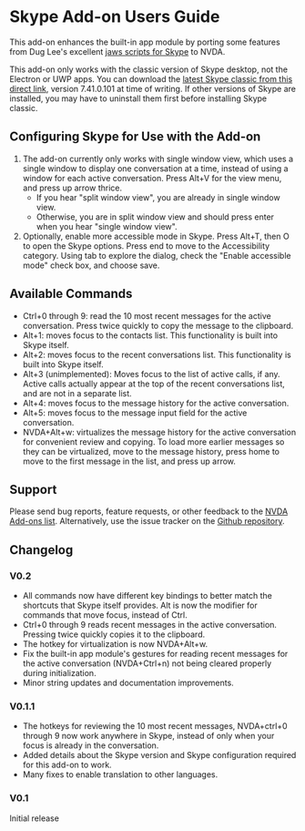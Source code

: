 # Skype Add-on Users Guide

This add-on enhances the built-in app module by porting some features from Dug Lee's excellent [jaws scripts for Skype](http://www.dlee.org/skype/skypeman6.php) to NVDA. 

This add-on only works with the classic version of Skype desktop, not the Electron or UWP apps. You can download  the [latest Skype classic from this direct link](http://www.skype.com/go/getskype-full), version 7.41.0.101 at time of writing. If other versions of Skype are installed, you may have to uninstall them first before installing Skype classic.

## Configuring Skype for Use with the Add-on

1. The add-on currently only works with single window view, which uses a single window to display one conversation at a time, instead of using a window for each active conversation. Press Alt+V for the view menu, and press up arrow thrice. 
    * If you hear "split window view", you are already in single window view. 
    * Otherwise, you are in split window view and should   press enter when you hear "single window view". 
2. Optionally, enable more accessible mode in Skype. Press Alt+T, then O to open the Skype options. Press end to move to the Accessibility category. Using tab to explore the dialog, check the "Enable accessible mode" check box, and choose save.

## Available Commands

* Ctrl+0 through 9: read the 10 most recent messages for the active conversation. Press twice quickly to copy  the message to the clipboard.
* Alt+1: moves focus to the contacts list. This functionality is built into Skype itself.
* Alt+2: moves focus to the  recent conversations list. This functionality is built into Skype itself.
* Alt+3 (unimplemented): Moves focus to the list of active calls, if any. Active calls actually appear at the top of the recent conversations list, and are not in a separate list.
* Alt+4: moves focus to the message history for the active conversation.
* Alt+5: moves focus to the message input field for the active conversation.
* NVDA+Alt+w: virtualizes the message history for the active conversation for convenient review and copying. To load more earlier messages so they can be virtualized, move to the message history,   press home to move to the first message in the list, and press up arrow.

## Support

Please send bug reports, feature requests, or other feedback to the  [NVDA Add-ons list](https://nvda-addons.groups.io/g/nvda-addons). Alternatively, use the issue tracker on the [Github repository](https://github.com/Neurrone/nvda-skype).

## Changelog

### V0.2

* All commands now have different key bindings to better match the shortcuts that Skype itself provides. Alt is now the modifier for commands that move focus, instead of Ctrl.
* Ctrl+0 through 9 reads recent messages in the active conversation. Pressing twice quickly copies it to the clipboard.
* The hotkey for virtualization is now NVDA+Alt+w.
* Fix the built-in app module's gestures for reading recent messages for the active conversation (NVDA+Ctrl+n) not being cleared properly during initialization.
* Minor string updates and documentation improvements.

### V0.1.1

* The hotkeys for reviewing the 10 most recent messages, NVDA+ctrl+0 through 9 now work anywhere in Skype, instead of only when your focus is already in the conversation.
* Added details about the Skype version and Skype configuration required for this add-on to work.
* Many fixes to enable translation to other languages.

### V0.1

Initial release